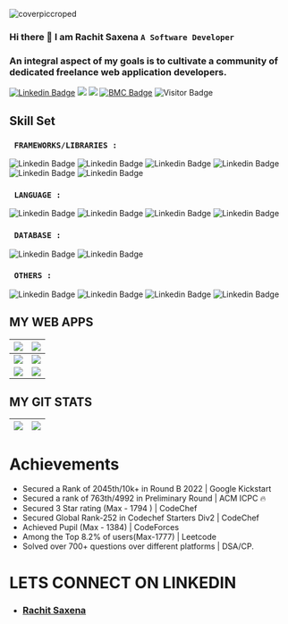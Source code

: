 
![coverpiccroped](https://github.com/user-attachments/assets/d952c401-ec38-4e74-87f1-433704616ea7)

### Hi there 👋 I am Rachit Saxena ` A Software Developer ` 
### An integral aspect of my goals is to cultivate a community of dedicated freelance web application developers.


[![Linkedin Badge](https://img.shields.io/badge/-Rachit-blue?style=plastic-square&logo=Linkedin&logoColor=white&link=https://www.linkedin.com/in/dhanrajdc7/)](https://www.linkedin.com/in/rachit-saxena-3ba020225/)
<a href="https://rachit-saxena.vercel.app/"><img src="https://img.shields.io/badge/MyPortfolio-blueviolet.svg"/></a>
<a href="https://drive.google.com/file/d/1lSfmNUOZzo9pXzt4MwVIIcTRghVkdHyD/view?usp=drivesdk"><img src="https://img.shields.io/badge/MyResume-red.svg"/></a>
[![BMC Badge](https://img.shields.io/badge/-Coding_Profiles-FFDD00?style=plastic-square&logo=buy-me-a-coffee&logoColor=black&link=https://www.buymeacoffee.com/codingpotter)](https://linktr.ee/rachit_saxena)
![Visitor Badge](https://visitor-badge.laobi.icu/badge?page_id=dhanrajdc7)


## Skill Set

### ` FRAMEWORKS/LIBRARIES :`
![Linkedin Badge](https://img.shields.io/badge/-React.js-pink)
![Linkedin Badge](https://img.shields.io/badge/-Redux-white)
![Linkedin Badge](https://img.shields.io/badge/-Node.js-pink)
![Linkedin Badge](https://img.shields.io/badge/-Express-white)
![Linkedin Badge](https://img.shields.io/badge/-Bootstrap-pink)
![Linkedin Badge](https://img.shields.io/badge/-JQuery-white)

### ` LANGUAGE :`
![Linkedin Badge](https://img.shields.io/badge/-JavaScript-pink)
![Linkedin Badge](https://img.shields.io/badge/-C++-white)
![Linkedin Badge](https://img.shields.io/badge/-Python-pink)
![Linkedin Badge](https://img.shields.io/badge/-HTML/CSS-white)

### ` DATABASE :`
![Linkedin Badge](https://img.shields.io/badge/-MongoDB-pink)
![Linkedin Badge](https://img.shields.io/badge/-MySQL-white)

### ` OTHERS :`
![Linkedin Badge](https://img.shields.io/badge/-REST_API-pink)
![Linkedin Badge](https://img.shields.io/badge/-Data_Structures_and_Algorithms-white)
![Linkedin Badge](https://img.shields.io/badge/-Competitive_Programming-pink)
![Linkedin Badge](https://img.shields.io/badge/-OpenCV-white)


## MY WEB APPS

<a href="https://apps.apple.com/us/app/linksum/id1500146123"><img align="center" src="https://raw.githubusercontent.com/dhanrajdc7/dhanrajdc7/main/images/card1.png"/></a> | <a href="https://apps.apple.com/us/app/mymeets/id1541013603"><img align="center" src="https://raw.githubusercontent.com/dhanrajdc7/dhanrajdc7/main/images/card2.png"/></a>
------ | -----
<a href="https://apps.apple.com/us/app/infytracer/id1523540289"><img align="center" src="https://raw.githubusercontent.com/dhanrajdc7/dhanrajdc7/main/images/card3.png"/></a>  | <a href="https://apps.apple.com/us/app/countio/id1510104828"><img align="center" src="https://raw.githubusercontent.com/dhanrajdc7/dhanrajdc7/main/images/card4.png"/></a>
<a href="https://dhanrajdc7.github.io/UnmutifyApp/"><img align="center" src="https://raw.githubusercontent.com/dhanrajdc7/dhanrajdc7/main/images/card5.png"/></a>  | <a href="https://play.google.com/store/apps/details?id=com.dhanrajchavan.vraspirants"><img align="center" src="https://raw.githubusercontent.com/dhanrajdc7/dhanrajdc7/main/images/card6.png"/></a>


## MY GIT STATS
<img src="https://github-readme-stats.vercel.app/api?username=horcruxx&&show_icons=true&count_private=true&theme=radical"/>|<img src="https://github-readme-streak-stats.herokuapp.com/?user=horcruxxxx&theme=radical"/>|
|---|---|


# Achievements
<!-- YOUTUBE:START -->
- Secured a Rank of 2045th/10k+ in Round B 2022 | Google Kickstart
- Secured a rank of 763th/4992 in Preliminary Round | ACM ICPC 🔥
- Secured 3 Star rating (Max - 1794 ) | CodeChef
- Secured Global Rank-252 in Codechef Starters Div2 | CodeChef
- Achieved Pupil (Max - 1384) | CodeForces
- Among the Top 8.2% of users(Max-1777) | Leetcode
- Solved over 700+ questions over different platforms | DSA/CP.
<!-- YOUTUBE:END -->

# LETS CONNECT ON LINKEDIN 
<!-- BLOG-POST-LIST:START -->
- ### [Rachit Saxena](https://www.linkedin.com/in/rachit-saxena-3ba020225/)
<!-- BLOG-POST-LIST:END -->
